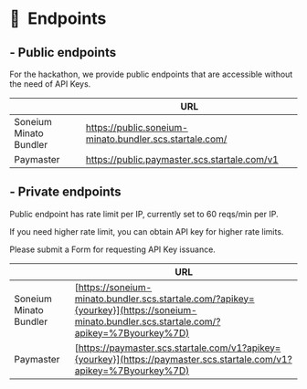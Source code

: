 # 📝  Endpoints

## - Public endpoints

For the hackathon, we provide public endpoints that are accessible without the need of API Keys.

|  | URL |
| --- | --- |
| Soneium Minato Bundler | https://public.soneium-minato.bundler.scs.startale.com/ |
| Paymaster | https://public.paymaster.scs.startale.com/v1 |

## - Private endpoints

Public endpoint has rate limit per IP, currently set to 60 reqs/min per IP.

If you need higher rate limit, you can obtain API key for higher rate limits.

Please submit a Form for requesting API Key issuance.

|  | URL |
| --- | --- |
| Soneium Minato Bundler | [https://soneium-minato.bundler.scs.startale.com/?apikey={yourkey}](https://soneium-minato.bundler.scs.startale.com/?apikey=%7Byourkey%7D) |
| Paymaster | [https://paymaster.scs.startale.com/v1?apikey={yourkey}](https://paymaster.scs.startale.com/v1?apikey=%7Byourkey%7D) |